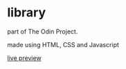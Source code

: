 # library
part of The Odin Project.

made using HTML, CSS and Javascript

[live preview](https://librarybyanay.netlify.app)